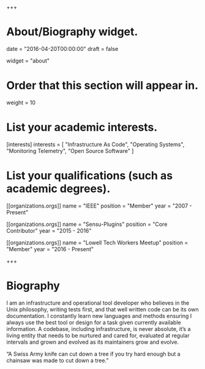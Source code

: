 +++
# About/Biography widget.

date = "2016-04-20T00:00:00"
draft = false

widget = "about"

# Order that this section will appear in.
weight = 10

# List your academic interests.
[interests]
  interests = [
    "Infrastructure As Code",
    "Operating Systems",
    "Monitoring Telemetry",
    "Open Source Software"
  ]

# List your qualifications (such as academic degrees).
[[organizations.orgs]]
  name = "IEEE"
  position = "Member"
  year = "2007 - Present"

[[organizations.orgs]]
  name = "Sensu-Plugins"
  position = "Core Contributor"
  year = "2015 - 2016"

[[organizations.orgs]]
  name = "Lowell Tech Workers Meetup"
  position = "Member"
  year = "2016 - Present"
 
+++

# Biography

I am an infrastructure and operational tool developer who believes in the Unix philosophy, writing tests first, and that well written code can be its own documentation. I constantly learn new languages and methods ensuring I always use the best tool or design for a task given currently available information. A codebase, including infrastructure, is never absolute, it’s a living entity that needs to be nurtured and cared for, evaluated at regular intervals and grown and evolved as its maintainers grow and evolve.

“A Swiss Army knife can cut down a tree if you try hard enough but a chainsaw was made to cut down a tree.”
